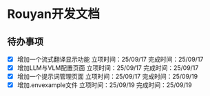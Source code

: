 # Rouyan开发文档

## 待办事项

- [x] 增加一个流式翻译显示功能     立项时间：25/09/17     完成时间：25/09/17 
- [x] 增加LLM与VLM配置页面         立项时间：25/09/17     完成时间：25/09/17
- [x] 增加一个提示词管理页面         立项时间：25/09/17      完成时间：25/09/19
- [x] 增加.envexample文件              立项时间：25/09/19     完成时间：25/09/19